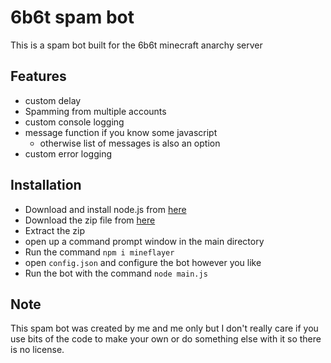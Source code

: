 # 6b6t spam bot

This is a spam bot built for the 6b6t minecraft anarchy server

## Features

 - custom delay
 - Spamming from multiple accounts
 - custom console logging
 - message function if you know some javascript
     - otherwise list of messages is also an option
 - custom error logging

## Installation

 - Download and install node.js from [here](https://www.nodejs.org)
 - Download the zip file from [here](https://github.com/ByroBuff/6b6t-spam-bot/archive/refs/heads/main.zip)
 - Extract the zip
 - open up a command prompt window in the main directory
 - Run the command `npm i mineflayer`
 - open `config.json` and configure the bot however you like
 - Run the bot with the command `node main.js`

## Note
This spam bot was created by me and me only but I don't really care if you use bits of the code to make your own or do something else with it so there is no license.
